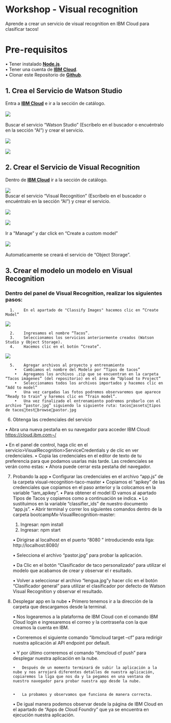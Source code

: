 # Workshop - Visual recognition 
Aprende a crear un servicio de visual recognition en IBM Cloud para clasificar tacos!
# Pre-requisitos
•	Tener instalado [**Node.js**](https://nodejs.org/es/).<br/>
•	Tener una cuenta de [**IBM Cloud**](https://cloud.ibm.com/login).<br/>
•	Clonar este Repositorio de [**Github**](https://github.com/ibmdevadvmx/Visual-Recognition-Taco ).<br/> 
## 1. Crea el Servicio de Watson Studio
Entra a [**IBM Cloud**](https://cloud.ibm.com/) e ir a la sección de catálogo.<br/> <br/>
![](assets/cloud1.png) <br/> <br/>
Buscar el servicio “Watson Studio” (Escríbelo en el buscador o encuéntralo en la sección “AI”) y crear el servicio.<br/><br/>
![](assets/cloud2.png)<br/>
<br/>![](assets/cloud3.png)<br/>
## 2.	Crear el Servicio de Visual Recognition
Dentro de [**IBM Cloud**](https://cloud.ibm.com/) ir a la sección de catálogo.<br/><br/>
![](assets/cloud1.png)<br/>
Buscar el servicio “Visual Recognition” (Escríbelo en el buscador o encuéntralo en la sección “AI”) y crear el servicio.<br/><br/>
![](assets/cloud4.png)<br/><br/>
![](assets/cloud5.png)<br/><br/>
Ir a "Manage” y dar click en “Create a custom model”<br/><br/>
![](assets/cloud6.png)<br/><br/>
Automaticamente se creará el servicio de “Object Storage”.<br/>

## 3.	Crear el modelo un modelo en Visual Recognition
### Dentro del panel de Visual Recognition, realizar los siguientes pasos:
      1.	En el apartado de "Classify Images" hacemos clic en “Create Model”
   ![](assets/cloud7.png)<br/>
   
      2.	Ingresamos el nombre “Tacos”.
      3.	Seleccionamos los servicios anteriormente creados (Watson Studio y Object Storage).
      4.	Hacemos clic en el botón “Create”.
   ![](assets/cloud8.png)<br/> 
   
      5.	Agregar archivos al proyecto y entrenamiento
        •	Cambiamos el nombre del Modelo por “Tipos de tacos”
        •	Agregamos los archivos .zip que se encuentran en la carpeta “Tacos imágenes” (del repositorio) en el área de “Upload to Project”
        •	Seleccionamos todos los archivos importados y hacemos clic en “Add to model” 
        •	Una vez cargadas las fotos podremos observaremos que aparece “Ready to train” y haremos clic en “Train model”. 
        •	Una vez finalizado el entrenamiento podremos probarlo con el archivo “pastor.jpg” siguiendo la siguiente ruta: tacosassetstipos de tacostestbrowsepastor.jpg

6.	Obtenga las credenciales del servicio

•	Abra una nueva pestaña en su navegador para acceder IBM Cloud: 
https://cloud.ibm.com¬/

•	En el panel de control, haga clic en el servicio>VisualRecognition>ServiceCredentials y de clic en ver credenciales.
•	Copia las credenciales en el editor de texto de tu preferencia para que podamos usarlas más tarde. Las credenciales se verán como estas:
•	Ahora puede cerrar esta pestaña del navegador.

7.	Probando la app 
    •	Configurar las credenciales en el archivo “app.js” de la carpeta visual-recognition-taco-master
    •	Copiamos el “apikey” de las credenciales que copiamos en el paso anterior y la colocamos en la variable “iam_apikey”.
    •	Para obtener el model ID vamos al apartado Tipos de Tacos y copiamos como a continuación se indica.
    •	Lo sustituimos en la variable “classifier_ids” de nuestro documento “app.js”.
      •	Abrir terminal y correr los siguientes comandos dentro de la carpeta bootcampMx-VisualRecognition-master:
      1.	Ingresar: npm install 
      2.	Ingresar: npm start

      •	Dirigirse al localhost en el puerto “8080 ” introduciendo esta liga: http://localhost:8080/ 

      •	Selecciona el archivo “pastor.jpg” para probar la aplicación.

      •	Da Clic en el botón “Clasificador de taco personalizado“ para utilizar el modelo que acabamos de crear y observar el r                          esultado.

      •	Volver a seleccionar el archivo “lengua.jpg”y hacer clic en el botón “Clasificador general” para utilizar el clasificador por defecto de Watson Visual Recognition y observar el resultado.


8.	Desplegar app en la nube 
    •	Primero tenemos ir a la dirección de la carpeta que descargamos desde la terminal.

    •	Nos logearemos a la plataforma de IBM Cloud con el comando IBM Cloud login e ingresaremos el correo y la contraseña con la que creamos la cuenta en IBM.

    •	Correremos el siguiente comando “ibmcloud target –cf” para redirigir nuestra aplicación al API endpoint por default.


    •	Y por último correremos el comando “ibmcloud cf push” para desplegar nuestra aplicación en la nube.



        •	Después de un momento terminará de subir la aplicación a la nube y nos arrojará diferentes detalles de nuestra aplicación, copiaremos la liga que nos da y la pegamos en una ventana de nuestro navegador para probar nuestra app desde la nube.


        •	La probamos y observamos que funciona de manera correcta.

    •	De igual manera podemos observar desde la página de IBM Cloud en el apartado de “Apps de Cloud Foundry” que ya se encuentra en ejecución nuestra aplicación.

